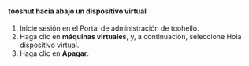 #### <a name="tooshut-down-a-virtual-device"></a>tooshut hacia abajo un dispositivo virtual
1. Inicie sesión en el Portal de administración de toohello.
2. Haga clic en **máquinas virtuales**, y, a continuación, seleccione Hola dispositivo virtual.
3. Haga clic en **Apagar**.

